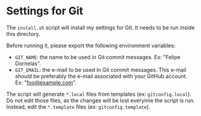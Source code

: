 Settings for Git
================

The `install.sh` script will install my settings for Git. It needs to be run inside this directory.

Before running it, please export the following environment variables:

- `GIT_NAME`: the name to be used in Git commit messages. Ex: "Felipe Dornelas".
- `GIT_EMAIL`: the e-mail to be used in Git commit messages. This e-mail should be preferably the e-mail associated with your GitHub account. Ex: "foo@example.com".

The script will generate `*.local` files from templates (ex: `gitconfig.local`). Do not edit those files, as the changes will be lost everyime the script is run. Instead, edit the `*.template` files (ex: `gitconfig.template`).